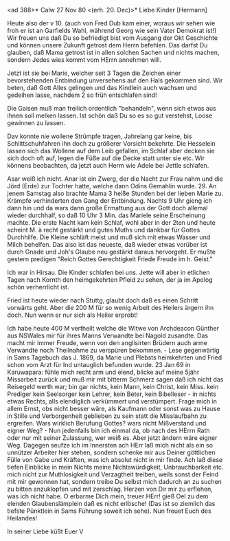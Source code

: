 <ad 388>* Calw 27 Nov 80
 <(erh. 20. Dec)>*
Liebe Kinder [Hermann]

Heute also der v 10. (auch von Fred Dub kam einer, woraus wir sehen wie froh er ist an Garfields Wahl, während Georg wie sein Vater Demokrat ist!) Wir freuen uns daß Du so befriedigt bist vom Ausgang der Okt Geschichte und können unsere Zukunft getrost dem Herrn befehlen. Das darfst Du glauben, daß Mama getrost ist in allen solchen Sachen und nichts machen, sondern Jedes wies kommt vom HErrn annehmen will.

Jetzt ist sie bei Marie, welcher seit 3 Tagen die Zeichen einer bevorstehenden Entbindung unversehens auf den Hals gekommen sind. Wir beten, daß Gott Alles gelingen und das Kindlein auch wachsen und gedeihen lasse, nachdem 2 so früh entschlafen sind!

Die Gaisen muß man freilich ordentlich "behandeln", wenn sich etwas aus ihnen soll melken lassen. Ist schön daß Du so es so gut verstehst, Loose gewinnen zu lassen.

Dav konnte nie wollene Strümpfe tragen, Jahrelang gar keine, bis Schlittschuhfahren ihn doch zu größerer Vorsicht bekehrte. Die Hesselein lassen sich das Wollene auf dem Leib gefallen, im Schlaf aber decken sie sich doch oft auf, legen die Füße auf die Decke statt unter sie etc. Wir könnens beobachten, da jetzt auch Herm wie Adele bei Jettle schlafen.

Asar weiß ich nicht. Anar ist ein Zwerg, der die Nacht zur Frau nahm und die Jörd (Erde) zur Tochter hatte, welche dann Odins Gemahlin wurde. 
29. An jenem Samstag also brachte Mama 3 heiße Stunden bei der lieben Marie zu. Krämpfe verhinderten den Gang der Entbindung. Nachts 9 Uhr gieng ich dann hin und da wars dann große Ermattung aus der Gott doch allemal wieder durchhalf, so daß 10 Uhr 3 Min. das Mariele seine Erscheinung machte. Die erste Nacht kam kein Schlaf, wohl aber in der 2ten und heute scheint M. à recht gestärkt und gutes Muths und dankbar für Gottes Durchhilfe. Die Kleine schläft meist und muß sich mit etwas Wasser und Milch behelfen. Das also ist das neueste, daß wieder etwas vorüber ist durch Gnade und Joh's Glaube neu gestärkt daraus hervorgeht. Er mußte gestern predigen "Reich Gottes Gerechtigkeit Friede Freude im h. Geist."

Ich war in Hirsau. Die Kinder schlafen bei uns. Jette will aber in etlichen Tagen nach Kornth den heimgekehrten Pfleid zu sehen, der ja im Apolog schön verherrlicht ist.

Fried ist heute wieder nach Stuttg, glaubt doch daß es einen Schritt vorwärts geht. Aber die 200 M für so wenig Arbeit des Heilers ärgern ihn doch. Nun wenn er nur sich als Heiler erprobt!

Ich habe heute 400 M vertheilt welche die Witwe von Archdeacon Günther aus NSWales mir für ihres Manns Verwandte bei Nagold zusandte. Das macht mir immer Freude, wenn von den anglisirten Brüdern auch arme Verwandte noch Theilnahme zu verspüren bekommen. - Lese gegenwärtig in Sams Tagebuch das J. 1869, da Marie und Plebsts heimkehrten und Fried schon vom Arzt für Ind untauglich befunden wurde. 23 Jan 69 in Karuwapara: fühle mich recht arm und elend, blicke auf meine 5jähr Missarbeit zurück und muß mir mit bitterm Schmerz sagen daß ich nicht das Reisegeld werth war; bin gar nichts, kein Mann, kein Christ, kein Miss. kein Prediger kein Seelsorger kein Lehrer, kein Beter, kein Bibelleser - in nichts etwas Rechts, alls elendiglich verkümmert und verstümpert. Frage mich in allem Ernst, obs nicht besser wäre, als Kaufmann oder sonst was zu Hause in Stille und Verborgenheit geblieben zu sein statt die Misslaufbahn zu ergreifen. Wars wirklich Berufung Gottes? wars nicht Mißverstand und eigner Weg? - Nun jedenfalls bin ich einmal da, ob nach des HErrn Rath oder nur mit seiner Zulassung, wer weiß es. Aber jetzt ändern wäre eigner Weg. Dagegen seufze ich im Innersten ach HErr laß mich nicht als ein so unnützer Arbeiter hier stehen, sondern schenke mir aus Deiner göttlichen Fülle von Gabe und Kräften, was ich absolut nicht in mir finde. Ach laß diese tiefen Einblicke in mein Nichts meine Nichtswürdigkeit, Unbrauchbarkeit etc. mich nicht zur Muthlosigkeit und Verzagtheit treiben, weils sonst der Feind mit mir gewonnen hat, sondern treibe Du selbst mich dadurch an zu suchen zu bitten anzuklopfen und mit zerschlag. Herzen von Dir mir zu erflehen, was ich nicht habe. O erbarme Dich mein, treuer HErr! gieß Oel zu dem elenden Glaubenslämplein daß es nicht erlösche! (Das ist so ziemlich das tiefste Pünktlein in Sams Führung soweit ich sehe). Nun freuet Euch des Heilandes!

 In seiner Liebe küßt Euer V
